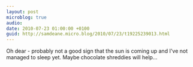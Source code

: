 ```yaml
---
layout: post
microblog: true
audio: 
date: 2010-07-23 01:00:00 +0100
guid: http://samdeane.micro.blog/2010/07/23/t19225239013.html
---
```

Oh dear - probably not a good sign that the sun is coming up and I've not managed to sleep yet. Maybe chocolate shreddies will help...
